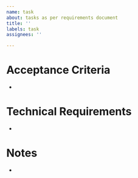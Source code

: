 ```yaml
---
name: task
about: tasks as per requirements document
title: ''
labels: task
assignees: ''

---
```


# Acceptance Criteria
- 

# Technical Requirements
- 

# Notes
- 
